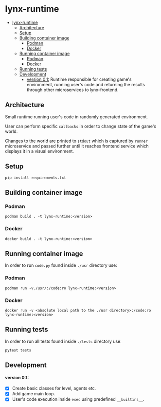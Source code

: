 # lynx-runtime
- [lynx-runtime](#lynx-runtime)
  - [Architecture](#architecture)
  - [Setup](#setup)
  - [Building container image](#building-container-image)
    - [Podman](#podman)
    - [Docker](#docker)
  - [Running container image](#running-container-image)
    - [Podman](#podman-1)
    - [Docker](#docker-1)
  - [Running tests](#running-tests)
  - [Development](#development)
      - [version 0.1:](#version-01)
Runtime responsible for creating game's environment, running user's code and returning the results through other microservices to lynx-frontend.
## Architecture
Small runtime running user's code in randomly generated environment.

User can perform specific `callbacks` in order to change state of the game's world.

Changes to the world are printed to `stdout` which is captured by `runner` microservice and passed further until it reaches frontend service which displays it in a visual environment.
## Setup
    pip install requirements.txt
## Building container image
### Podman
    podman build . -t lynx-runtime:<version>
### Docker
    docker build . -t lynx-runtime:<version>
## Running container image
In order to run `code.py` found inside `./usr` directory use:
### Podman
    podman run -v./usr/:/code:ro lynx-runtime:<version>
### Docker
    docker run -v <absolute local path to the ./usr directory>:/code:ro lynx-runtime:<version>
## Running tests
In order to run all tests found inside `./tests` directory use:

    pytest tests 
## Development
#### version 0.1:
- [X] Create basic classes for level, agents etc.
- [X] Add game main loop.
- [X] User's code execution inside `exec` using predefined `__builtins__`.